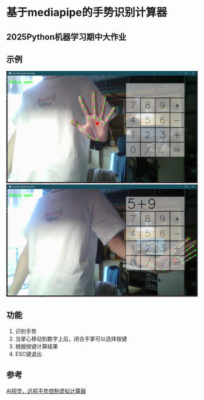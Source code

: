 # 基于mediapipe的手势识别计算器

## 2025Python机器学习期中大作业

## 示例

![img.png](image/img.png)
![img.png](image/img2.png)

## 功能

1. 识别手势
2. 当掌心移动到数字上后，闭合手掌可以选择按键
3. 根据按键计算结果
4. ESC键退出

## 参考
[AI视觉，远程手势控制虚拟计算器](https://blog.csdn.net/dgvv4/article/details/122082894)

